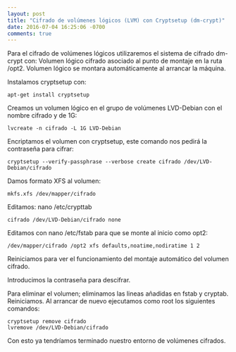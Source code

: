 ```yaml
---
layout: post
title: "Cifrado de volúmenes lógicos (LVM) con Cryptsetup (dm-crypt)"
date: 2016-07-04 16:25:06 -0700
comments: true
---
```


Para el cifrado de volúmenes lógicos utilizaremos el sistema de cifrado dm-crypt con:
Volumen lógico cifrado asociado al punto de montaje en la ruta /opt2.
Volumen lógico se montara automáticamente al arrancar la máquina.

Instalamos cryptsetup con:
```
apt-get install cryptsetup
```

Creamos un volumen lógico en el grupo de volúmenes LVD-Debian con el nombre cifrado y de 1G:
```
lvcreate -n cifrado -L 1G LVD-Debian
```

Encriptamos el volumen con cryptsetup, este comando nos pedirá la contraseña para cifrar:

```
cryptsetup --verify-passphrase --verbose create cifrado /dev/LVD-Debian/cifrado
```

Damos formato XFS al volumen:

```
mkfs.xfs /dev/mapper/cifrado
```

Editamos: nano /etc/crypttab

```
cifrado /dev/LVD-Debian/cifrado none
```

Editamos con nano /etc/fstab para que se monte al inicio como opt2:

```
/dev/mapper/cifrado /opt2 xfs defaults,noatime,nodiratime 1 2
```

Reiniciamos para ver el funcionamiento del montaje automático del volumen cifrado.

Introducimos la contraseña para descifrar.

Para eliminar el volumen; eliminamos las lineas añadidas en fstab y cryptab. Reiniciamos.
Al arrancar de nuevo ejecutamos como root los siguientes comandos:
```
cryptsetup remove cifrado
lvremove /dev/LVD-Debian/cifrado
```

Con esto ya tendríamos terminado nuestro entorno de volúmenes cifrados.